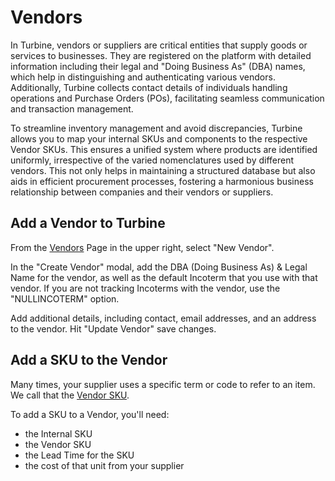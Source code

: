 # Vendors

In Turbine, vendors or suppliers are critical entities that supply goods or services to businesses. They are registered on the platform with detailed information including their legal and "Doing Business As" (DBA) names, which help in distinguishing and authenticating various vendors. Additionally, Turbine collects contact details of individuals handling operations and Purchase Orders (POs), facilitating seamless communication and transaction management.

To streamline inventory management and avoid discrepancies, Turbine allows you to map your internal SKUs and components to the respective Vendor SKUs. This ensures a unified system where products are identified uniformly, irrespective of the varied nomenclatures used by different vendors. This not only helps in maintaining a structured database but also aids in efficient procurement processes, fostering a harmonious business relationship between companies and their vendors or suppliers.

## Add a Vendor to Turbine

From the [Vendors](https://app.helloturbine.com/app/vendors) Page in the upper right, select "New Vendor". 

In the "Create Vendor" modal, add the DBA (Doing Business As) & Legal Name for the vendor, as well as the default Incoterm that you use with that vendor. If you are not tracking Incoterms with the vendor, use the "NULLINCOTERM" option.

Add additional details, including contact, email addresses, and an address to the vendor. Hit "Update Vendor" save changes. 

## Add a SKU to the Vendor 

Many times, your supplier uses a specific term or code to refer to an item. We call that the [Vendor SKU](https://docs.helloturbine.com/records/skus).

To add a SKU to a Vendor, you'll need:
* the Internal SKU
* the Vendor SKU
* the Lead Time for the SKU
* the cost of that unit from your supplier

